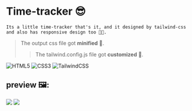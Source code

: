 # Time-tracker 😎
```Its a little time-tracker that's it, and it designed by tailwind-css and also has responsive design too 👨‍💻.```
>The output css file got **minified** 🤏.
>>The tailwind.config.js file got **customized** 🍃.

![HTML5](https://img.shields.io/badge/html5-%23E34F26.svg?style=for-the-badge&logo=html5&logoColor=white)
![CSS3](https://img.shields.io/badge/css3-%231572B6.svg?style=for-the-badge&logo=css3&logoColor=white)
![TailwindCSS](https://img.shields.io/badge/tailwindcss-%2338B2AC.svg?style=for-the-badge&logo=tailwind-css&logoColor=white)
## preview 🖼️:
<img src='https://github.com/Ali-boorboor/Time-tracker/blob/main/Time%20tracker.png'>
<img src='https://github.com/Ali-boorboor/Time-tracker/blob/main/Time%20tracking%20dashboard.png'>
